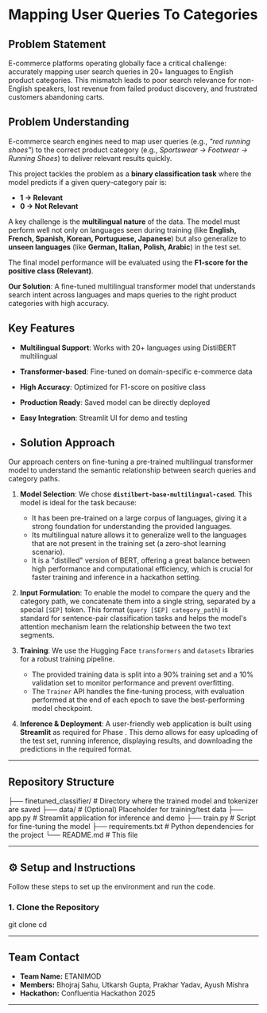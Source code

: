 # Mapping User Queries To Categories

## Problem Statement

E-commerce platforms operating globally face a critical challenge: accurately mapping user search queries in 20+ languages to English product categories. This mismatch leads to poor search relevance for non-English speakers, lost revenue from failed product discovery, and frustrated customers abandoning carts.

## Problem Understanding  

E-commerce search engines need to map user queries (e.g., *"red running shoes"*) to the correct product category (e.g., *Sportswear → Footwear → Running Shoes*) to deliver relevant results quickly.  

This project tackles the problem as a **binary classification task** where the model predicts if a given query–category pair is:  
- **1 → Relevant**  
- **0 → Not Relevant**  

A key challenge is the **multilingual nature** of the data. The model must perform well not only on languages seen during training (like **English, French, Spanish, Korean, Portuguese, Japanese**) but also generalize to **unseen languages** (like **German, Italian, Polish, Arabic**) in the test set.  

The final model performance will be evaluated using the **F1-score for the positive class (Relevant)**.  


**Our Solution**: A fine-tuned multilingual transformer model that understands search intent across languages and maps queries to the right product categories with high accuracy.

## Key Features

- **Multilingual Support**: Works with 20+ languages using DistilBERT multilingual
- **Transformer-based**: Fine-tuned on domain-specific e-commerce data
- **High Accuracy**: Optimized for F1-score on positive class
- **Production Ready**: Saved model can be directly deployed
- **Easy Integration**: Streamlit UI for demo and testing

- ## Solution Approach

Our approach centers on fine-tuning a pre-trained multilingual transformer model to understand the semantic relationship between search queries and category paths.

1.  **Model Selection**: We chose **`distilbert-base-multilingual-cased`**. This model is ideal for the task because:
    * It has been pre-trained on a large corpus of languages, giving it a strong foundation for understanding the provided languages.
    * Its multilingual nature allows it to generalize well to the languages that are not present in the training set (a zero-shot learning scenario).
    * It is a "distilled" version of BERT, offering a great balance between high performance and computational efficiency, which is crucial for faster training and inference in a hackathon setting.

2.  **Input Formulation**: To enable the model to compare the query and the category path, we concatenate them into a single string, separated by a special `[SEP]` token. This format (`query [SEP] category_path`) is standard for sentence-pair classification tasks and helps the model's attention mechanism learn the relationship between the two text segments.

3.  **Training**: We use the Hugging Face `transformers` and `datasets` libraries for a robust training pipeline.
    * The provided training data is split into a 90% training set and a 10% validation set to monitor performance and prevent overfitting.
    * The `Trainer` API handles the fine-tuning process, with evaluation performed at the end of each epoch to save the best-performing model checkpoint.

4.  **Inference & Deployment**: A user-friendly web application is built using **Streamlit** as required for Phase . This demo allows for easy uploading of the test set, running inference, displaying results, and downloading the predictions in the required format.

---

## Repository Structure
├── finetuned_classifier/   # Directory where the trained model and tokenizer are saved
├── data/                   # (Optional) Placeholder for training/test data
├── app.py                  # Streamlit application for inference and demo
├── train.py                # Script for fine-tuning the model
├── requirements.txt        # Python dependencies for the project
└── README.md               # This file


---

## ⚙️ Setup and Instructions

Follow these steps to set up the environment and run the code.

### 1. Clone the Repository
git clone <your-repo-url>
cd <your-repo-name>

















---

##  Team Contact

* **Team Name:** ETANIMOD
* **Members:** Bhojraj Sahu, Utkarsh Gupta, Prakhar Yadav, Ayush Mishra
* **Hackathon:** Confluentia Hackathon 2025

---
